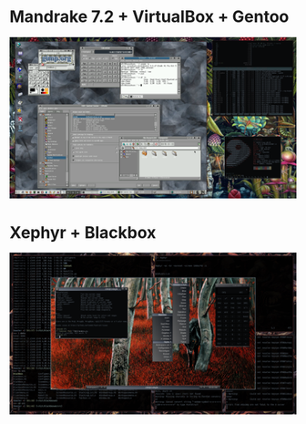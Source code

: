 Mandrake 7.2 + VirtualBox + Gentoo
===========
![Screenshot](https://raw.githubusercontent.com/zr0/SS/refs/heads/main/kde1_000.png "screenshot")

Xephyr + Blackbox
===========
![Screenshot](https://raw.githubusercontent.com/zr0/SS/refs/heads/main/shot_004.png "screenshot")
